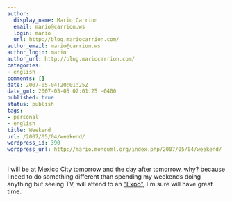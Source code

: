 ```yaml
---
author:
  display_name: Mario Carrion
  email: mario@carrion.ws
  login: mario
  url: http://blog.mariocarrion.com/
author_email: mario@carrion.ws
author_login: mario
author_url: http://blog.mariocarrion.com/
categories:
- english
comments: []
date: 2007-05-04T20:01:25Z
date_gmt: 2007-05-05 02:01:25 -0400
published: true
status: publish
tags:
- personal
- english
title: Weekend
url: /2007/05/04/weekend/
wordpress_id: 390
wordpress_url: http://mario.monouml.org/index.php/2007/05/04/weekend/
---
```


<p>I will be at Mexico City tomorrow and the day after tomorrow, why? because I need to do something different than spending my weekends doing anything but seeing TV, will attend to an <a href="http://www.remexexpos.com/lucha/">"Expo"</a>, I'm sure will have great time.</p>
